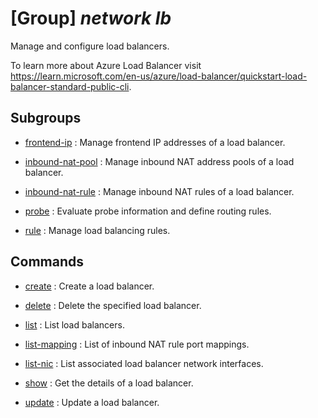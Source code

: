 # [Group] _network lb_

Manage and configure load balancers.

To learn more about Azure Load Balancer visit https://learn.microsoft.com/en-us/azure/load-balancer/quickstart-load-balancer-standard-public-cli.

## Subgroups

- [frontend-ip](/Commands/network/lb/frontend-ip/readme.md)
: Manage frontend IP addresses of a load balancer.

- [inbound-nat-pool](/Commands/network/lb/inbound-nat-pool/readme.md)
: Manage inbound NAT address pools of a load balancer.

- [inbound-nat-rule](/Commands/network/lb/inbound-nat-rule/readme.md)
: Manage inbound NAT rules of a load balancer.

- [probe](/Commands/network/lb/probe/readme.md)
: Evaluate probe information and define routing rules.

- [rule](/Commands/network/lb/rule/readme.md)
: Manage load balancing rules.

## Commands

- [create](/Commands/network/lb/_create.md)
: Create a load balancer.

- [delete](/Commands/network/lb/_delete.md)
: Delete the specified load balancer.

- [list](/Commands/network/lb/_list.md)
: List load balancers.

- [list-mapping](/Commands/network/lb/_list-mapping.md)
: List of inbound NAT rule port mappings.

- [list-nic](/Commands/network/lb/_list-nic.md)
: List associated load balancer network interfaces.

- [show](/Commands/network/lb/_show.md)
: Get the details of a load balancer.

- [update](/Commands/network/lb/_update.md)
: Update a load balancer.
